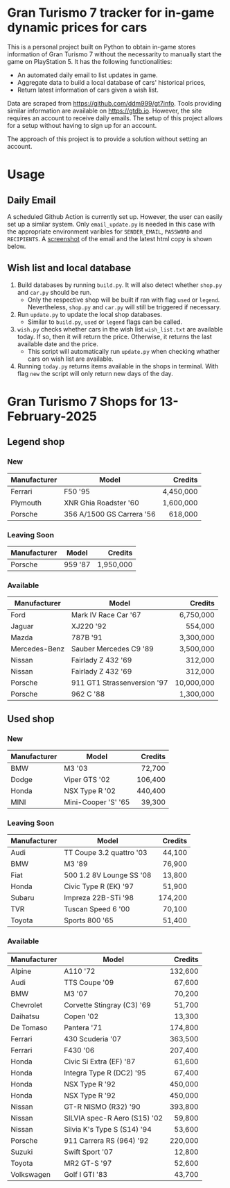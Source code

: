 # Gran Turismo 7 tracker for in-game dynamic prices for cars

This is a personal project built on Python to obtain in-game stores information of Gran Turismo 7 without the necessarity to manually start the game on PlayStation 5. It has the following functionalities:

- An automated daily email to list updates in game.
- Aggregate data to build a local database of cars' historical prices,
- Return latest information of cars given a wish list.

Data are scraped from https://github.com/ddm999/gt7info. Tools providing similar information are available on https://gtdb.io. However, the site requires an account to receive daily emails. The setup of this project allows for a setup without having to sign up for an account.

The approach of this project is to provide a solution without setting an account.

# Usage

## Daily Email

A scheduled Github Action is currently set up. However, the user can easily set up a similar system. Only `email_update.py` is needed in this case with the appropriate environment varibles for `SENDER_EMAIL`, `PASSWORD` and `RECIPIENTS`. A [screenshot](https://raw.githubusercontent.com/marcohoucheng/Gran-Turismo-7-Price-Tracker/main/data/email_screenshot.png) of the email and the latest html copy is shown below.

## Wish list and local database

1. Build databases by running `build.py`. It will also detect whether `shop.py` and `car.py` should be run.
    - Only the respective shop will be built if ran with flag `used` or `legend`. Nevertheless, `shop.py` and `car.py` will still be triggered if necessary.
2. Run `update.py` to update the local shop databases.
    - Similar to `build.py`, `used` or `legend` flags can be called.
3. `wish.py` checks whether cars in the wish list `wish_list.txt` are available today. If so, then it will return the price. Otherwise, it returns the last available date and the price.
    - This script will automatically run `update.py` when checking whather cars on wish list are available.
4. Running `today.py` returns items available in the shops in terminal. With flag `new` the script will only return new days of the day.


# Gran Turismo 7 Shops for 13-February-2025



## Legend shop

### New
 | Manufacturer | Model | Credits |
 | --- | --- | --: |
|Ferrari|F50 '95|4,450,000|
|Plymouth|XNR Ghia Roadster '60|1,600,000|
|Porsche|356 A/1500 GS Carrera '56|618,000|

### Leaving Soon
 | Manufacturer | Model | Credits |
 | --- | --- | --: |
|Porsche|959 '87|1,950,000|

### Available
 | Manufacturer | Model | Credits |
 | --- | --- | --: |
|Ford|Mark IV Race Car '67|6,750,000|
|Jaguar|XJ220 '92|554,000|
|Mazda|787B '91|3,300,000|
|Mercedes-Benz|Sauber Mercedes C9 '89|3,500,000|
|Nissan|Fairlady Z 432 '69|312,000|
|Nissan|Fairlady Z 432 '69|312,000|
|Porsche|911 GT1 Strassenversion '97|10,000,000|
|Porsche|962 C '88|1,300,000|


## Used shop

### New
 | Manufacturer | Model | Credits |
 | --- | --- | --: |
|BMW|M3 '03|72,700|
|Dodge|Viper GTS '02|106,400|
|Honda|NSX Type R '02|440,400|
|MINI|Mini-Cooper 'S' '65|39,300|

### Leaving Soon
 | Manufacturer | Model | Credits |
 | --- | --- | --: |
|Audi|TT Coupe 3.2 quattro '03|44,100|
|BMW|M3 '89|76,900|
|Fiat|500 1.2 8V Lounge SS '08|13,800|
|Honda|Civic Type R (EK) '97|51,900|
|Subaru|Impreza 22B-STi '98|174,200|
|TVR|Tuscan Speed 6 '00|70,100|
|Toyota|Sports 800 '65|51,400|

### Available
 | Manufacturer | Model | Credits |
 | --- | --- | --: |
|Alpine|A110 '72|132,600|
|Audi|TTS Coupe '09|67,600|
|BMW|M3 '07|70,200|
|Chevrolet|Corvette Stingray (C3) '69|51,700|
|Daihatsu|Copen '02|13,300|
|De Tomaso|Pantera '71|174,800|
|Ferrari|430 Scuderia '07|363,500|
|Ferrari|F430 '06|207,400|
|Honda|Civic Si Extra (EF) '87|61,600|
|Honda|Integra Type R (DC2) '95|67,400|
|Honda|NSX Type R '92|450,000|
|Honda|NSX Type R '92|450,000|
|Nissan|GT-R NISMO (R32) '90|393,800|
|Nissan|SILVIA spec-R Aero (S15) '02|59,800|
|Nissan|Silvia K's Type S (S14) '94|53,600|
|Porsche|911 Carrera RS (964) '92|220,000|
|Suzuki|Swift Sport '07|12,800|
|Toyota|MR2 GT-S '97|52,600|
|Volkswagen|Golf I GTI '83|43,700|
